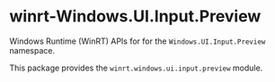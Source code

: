 <!-- warning: Please don't edit this file. It was automatically generated. -->

# winrt-Windows.UI.Input.Preview

Windows Runtime (WinRT) APIs for for the `Windows.UI.Input.Preview` namespace.

This package provides the `winrt.windows.ui.input.preview` module.
